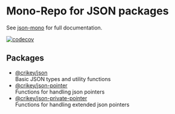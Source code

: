 # Mono-Repo for JSON packages

See [json-mono](https://whenderson.github.io/json-mono/) for full documentation.

[![codecov](https://codecov.io/gh/WHenderson/json-mono/branch/master/graph/badge.svg?token=RD1EUK6Y04)](https://codecov.io/gh/WHenderson/json-mono)

## Packages

* [@crikey/json](./packages/json/README.md)<br> Basic JSON types and utility functions
* [@crikey/json-pointer](./packages/json-pointer/README.md)<br> Functions for handling json pointers
* [@crikey/json-private-pointer](packages/json-private-pointer/README.md)<br> Functions for handling extended json pointers

